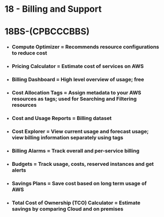 # 18 - Billing and Support

# **18BS-(CPBCCCBBS)**

- ### **Compute Optimizer** = Recommends resource configurations to reduce cost
- ### **Pricing Calculator** = Estimate cost of services on AWS
- ### **Billing Dashboard** = High level overview of usage; free
- ### **Cost Allocation Tags** = Assign metadata to your AWS resources as tags; used for Searching and Filtering resources
- ### **Cost and Usage Reports** = Billing dataset
- ### **Cost Explorer** = View current usage and forecast usage; view billing information separately using tags
- ### **Billing Alarms** = Track overall and per-service billing
- ### **Budgets** = Track usage, costs, reserved instances and get alerts
- ### **Savings Plans** = Save cost based on long term usage of AWS
- ### **Total Cost of Ownership (TCO) Calculator** = Estimate savings by comparing Cloud and on premises
